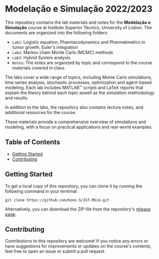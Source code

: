 # Modelação e Simulação 2022/2023

This repository contains the lab materials and notes for the **Modelação e Simulação** course at Instituto Superior Técnico, University of Lisbon. The documents are organized into the following folders:

- `Lab1`: Logistic equation, Pharmacodynamics and Pharmakinetics in tumor growth, Euler's integration
- `Lab2`: Markov chain Monte Carlo (MCMC) methods
- `Lab3`: Hybrid System analysis
- `Notes`: The notes are organized by topic and correspond to the course materials covered in class.

The labs cover a wide range of topics, including Monte Carlo simulations, time series analysis, stochastic processes, optimization and agent-based modeling. Each lab includes MATLAB™ scripts and LaTeX reports that explain the theory behind each topic aswell as the simulation methodology and results.

In addition to the labs, the repository also contains lecture notes, and additional resources for the course. 

These materials provide a comprehensive overview of simulations and modeling, with a focus on practical applications and real-world examples.

## Table of Contents

- [Getting Started](#getting-started)
- [Contributing](#contributing)

## Getting Started

To get a local copy of this repository, you can clone it by running the following command in your terminal:
```
git clone https://github.com/Kons-5/IST-MSim.git
``` 
Alternatively, you can download the ZIP file from the repository's [release page](https://github.com/Kons-5/IST-MSim/releases).

## Contributing

Contributions to this repository are welcome! If you notice any errors or have suggestions for improvements or updates on the course's contents, feel free to open an issue or submit a pull request.

